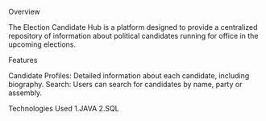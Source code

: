 Overview

The Election Candidate Hub is a platform designed to provide a centralized repository of information about political candidates running for office in the upcoming elections.

Features

Candidate Profiles: Detailed information about each candidate, including biography.
Search: Users can search for candidates by name, party or assembly.

Technologies Used
1.JAVA 
2.SQL
